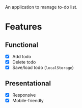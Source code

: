 An application to manage to-do list.

# Features

## Functional

- [x] Add todo
- [x] Delete todo
- [x] Save/load todo (`localStorage`)

## Presentational
- [x] Responsive
- [x] Mobile-friendly